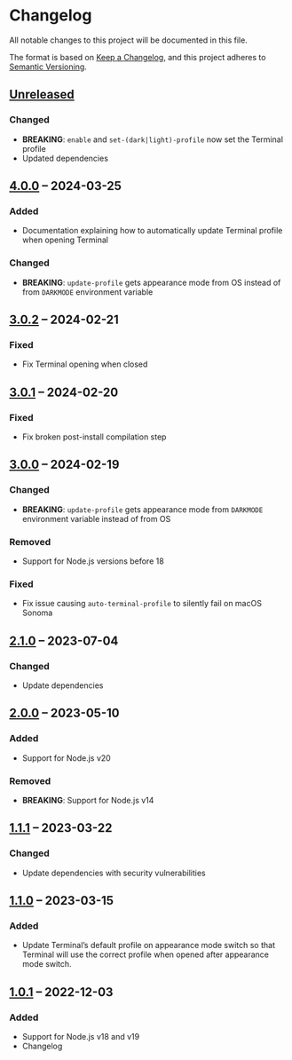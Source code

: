 # Changelog

All notable changes to this project will be documented in this file.

The format is based on [Keep a Changelog](https://keepachangelog.com/en/1.0.0/),
and this project adheres to [Semantic Versioning](https://semver.org/spec/v2.0.0.html).

## [Unreleased](https://github.com/patrik-csak/auto-terminal-profile/compare/v4.0.0...HEAD)

### Changed

- **BREAKING**: `enable` and `set-(dark|light)-profile` now set the Terminal profile
- Updated dependencies

## [4.0.0](https://github.com/patrik-csak/auto-terminal-profile/compare/v3.0.2...v4.0.0) – 2024-03-25

### Added

- Documentation explaining how to automatically update Terminal profile when opening Terminal

### Changed

- **BREAKING**: `update-profile` gets appearance mode from OS instead of from `DARKMODE` environment variable

## [3.0.2](https://github.com/patrik-csak/auto-terminal-profile/compare/v3.0.1...v3.0.2) – 2024-02-21

### Fixed

- Fix Terminal opening when closed

## [3.0.1](https://github.com/patrik-csak/auto-terminal-profile/compare/v3.0.0...v3.0.1) – 2024-02-20

### Fixed

- Fix broken post-install compilation step

## [3.0.0](https://github.com/patrik-csak/auto-terminal-profile/compare/v2.1.0...v3.0.0) – 2024-02-19

### Changed

- **BREAKING**: `update-profile` gets appearance mode from `DARKMODE` environment variable instead of from OS

### Removed

- Support for Node.js versions before 18

### Fixed

- Fix issue causing `auto-terminal-profile` to silently fail on macOS Sonoma

## [2.1.0](https://github.com/patrik-csak/auto-terminal-profile/compare/v2.0.0...v2.1.0) – 2023-07-04

### Changed

- Update dependencies

## [2.0.0](https://github.com/patrik-csak/auto-terminal-profile/compare/v1.1.1...v2.0.0) – 2023-05-10

### Added

- Support for Node.js v20

### Removed

- **BREAKING**: Support for Node.js v14

## [1.1.1](https://github.com/patrik-csak/auto-terminal-profile/compare/v1.1.0...v1.1.1) – 2023-03-22

### Changed

- Update dependencies with security vulnerabilities

## [1.1.0](https://github.com/patrik-csak/auto-terminal-profile/compare/v1.0.1...v1.1.0) – 2023-03-15

### Added

- Update Terminal’s default profile on appearance mode switch so that Terminal will use the correct profile when opened after appearance mode switch.

## [1.0.1](https://github.com/patrik-csak/auto-terminal-profile/compare/v1.0.0...v1.0.1) – 2022-12-03

### Added

- Support for Node.js v18 and v19
- Changelog
